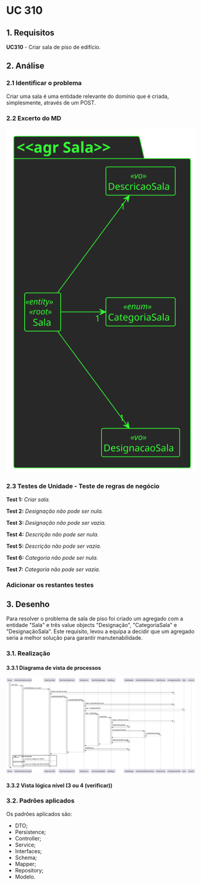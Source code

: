# UC 310

## 1. Requisitos

**UC310** - Criar sala de piso de edifício.

## 2. Análise

### 2.1 Identificar o problema

Criar uma sala é uma entidade relevante do domínio que é criada, simplesmente, através de um POST.

### 2.2 Excerto do MD

![excerpt diagram](ed310.svg "ed310.svg")

### 2.3 Testes de Unidade - Teste de regras de negócio

**Test 1:** *Criar sala.*

**Test 2:** *Designação não pode ser nula.*

**Test 3:** *Designação não pode ser vazia.*

**Test 4:** *Descrição não pode ser nula.*

**Test 5:** *Descrição não pode ser vazia.*

**Test 6:** *Categoria não pode ser nula.*

**Test 7:** *Categoria não pode ser vazia.*

### Adicionar os restantes testes



## 3. Desenho

Para resolver o problema de sala de piso foi criado um agregado com a entidade "Sala" e três value objects "Designação", "CategoriaSala" e "DesignaçãoSala". Este requisito, levou a equipa a decidir que um agregado seria a melhor solução para garantir manutenabilidade.

### 3.1. Realização

#### 3.3.1 Diagrama de vista de processos

![vp](vp310.svg "vp310.svg")

#### 3.3.2 Vista lógica nível (3 ou 4 (verificar))


### 3.2. Padrões aplicados

Os padrões aplicados são:

- DTO;
- Persistence;
- Controller;
- Service;
- Interfaces;
- Schema;
- Mapper;
- Repository;
- Modelo.
